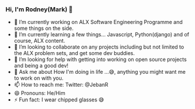 ### Hi, I'm Rodney(Mark) 👋


- 🔭 I’m currently working on ALX Software Engineering Programme and some things on the side.
- 🌱 I’m currently learning a few things... Javascript, Python(django) and of course, ALX content.
- 👯 I’m looking to collaborate on any projects including but not limited to the ALX problem sets, and get some dev buddies.
- 🤔 I’m looking for help with getting into working on open source projects and being a good dev!
- 💬 Ask me about How I'm doing in life ...😅, anything you might want me to work on with you.
- 📫 How to reach me: Twitter: @JebanR
- 😄 Pronouns: He/Him
- ⚡ Fun fact: I wear chipped glasses 😅


